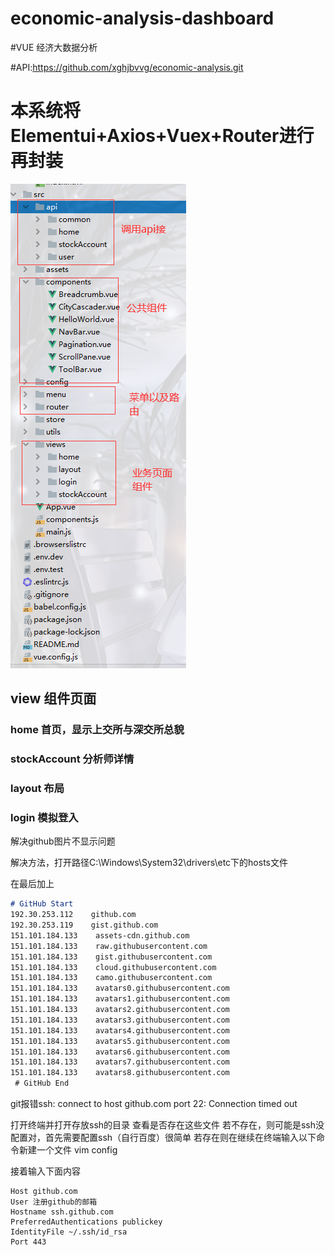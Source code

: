 # economic-analysis-dashboard 
#VUE  经济大数据分析

#API:https://github.com/xghjbvvg/economic-analysis.git

# 本系统将Elementui+Axios+Vuex+Router进行再封装
![avatar](https://github.com/xghjbvvg/economic-analysis-dashboard/blob/main/layout.png)

## view 组件页面

### home 首页，显示上交所与深交所总貌

### stockAccount 分析师详情

### layout 布局

### login 模拟登入



解决github图片不显示问题

解决方法，打开路径C:\Windows\System32\drivers\etc下的hosts文件

在最后加上
``` markdown
# GitHub Start 
192.30.253.112    github.com 
192.30.253.119    gist.github.com
151.101.184.133    assets-cdn.github.com
151.101.184.133    raw.githubusercontent.com
151.101.184.133    gist.githubusercontent.com
151.101.184.133    cloud.githubusercontent.com
151.101.184.133    camo.githubusercontent.com
151.101.184.133    avatars0.githubusercontent.com
151.101.184.133    avatars1.githubusercontent.com
151.101.184.133    avatars2.githubusercontent.com
151.101.184.133    avatars3.githubusercontent.com
151.101.184.133    avatars4.githubusercontent.com
151.101.184.133    avatars5.githubusercontent.com
151.101.184.133    avatars6.githubusercontent.com
151.101.184.133    avatars7.githubusercontent.com
151.101.184.133    avatars8.githubusercontent.com
 # GitHub End
 ```
git报错ssh: connect to host github.com port 22: Connection timed out

打开终端并打开存放ssh的目录
查看是否存在这些文件 若不存在，则可能是ssh没配置对，首先需要配置ssh（自行百度）很简单
若存在则在继续在终端输入以下命令新建一个文件
vim config

接着输入下面内容
```
Host github.com
User 注册github的邮箱
Hostname ssh.github.com
PreferredAuthentications publickey
IdentityFile ~/.ssh/id_rsa
Port 443
```
